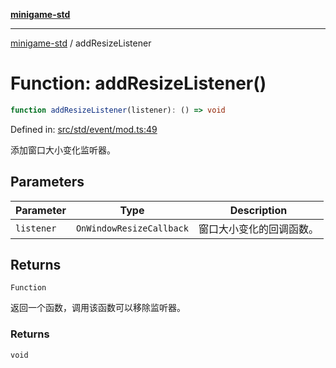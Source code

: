 [**minigame-std**](../README.md)

***

[minigame-std](../README.md) / addResizeListener

# Function: addResizeListener()

```ts
function addResizeListener(listener): () => void
```

Defined in: [src/std/event/mod.ts:49](https://github.com/JiangJie/minigame-std/blob/fdb22241c47c2e98329a4c62befde728957e03ee/src/std/event/mod.ts#L49)

添加窗口大小变化监听器。

## Parameters

| Parameter | Type | Description |
| ------ | ------ | ------ |
| `listener` | `OnWindowResizeCallback` | 窗口大小变化的回调函数。 |

## Returns

`Function`

返回一个函数，调用该函数可以移除监听器。

### Returns

`void`
